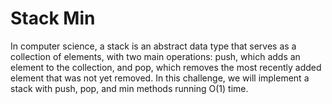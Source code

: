 # Stack Min

In computer science, a stack is an abstract data type that serves as a collection of elements, with two main operations: push, which adds an element to the collection, and pop, which removes the most recently added element that was not yet removed. In this challenge, we will implement a stack with push, pop, and min methods running O(1) time.
